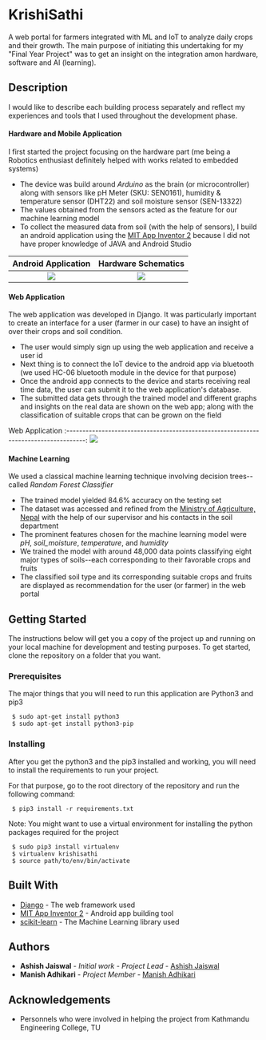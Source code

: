 # KrishiSathi

A web portal for farmers integrated with ML and IoT to analyze daily crops and their growth.
The main purpose of initiating this undertaking for my "Final Year Project" was to get an insight on the integration amon hardware, software and AI (learning). 

## Description

I would like to describe each building process separately and reflect my experiences and tools that I used throughout the development phase.

#### Hardware and Mobile Application
I first started the project focusing on the hardware part (me being a Robotics enthusiast definitely helped with works related to embedded systems)
* The device was build around *Arduino* as the brain (or microcontroller) along with sensors like pH Meter (SKU: SEN0161), humidity & temperature sensor (DHT22) and soil moisture sensor (SEN-13322)
* The values obtained from the sensors acted as the feature for our machine learning model
* To collect the measured data from soil (with the help of sensors), I build an android application using the [MIT App Inventor 2](http://ai2.appinventor.mit.edu/) because I did not have proper knowledge of JAVA and Android Studio

Android Application             |  Hardware Schematics
:------------------------------:|:-------------------------:
![](https://github.com/asheeshcric/krishisathi/blob/master/images/android_application.png)  |  ![](https://github.com/asheeshcric/krishisathi/blob/master/images/hardware_schematics.png)

#### Web Application
The web application was developed in Django. It was particularly important to create an interface for a user (farmer in our case) to have an insight of over their crops and soil condition.
* The user would simply sign up using the web application and receive a user id
* Next thing is to connect the IoT device to the android app via bluetooth (we used HC-06 bluetooth module in the device for that purpose)
* Once the android app connects to the device and starts receiving real time data, the user can submit it to the web application's database.
* The submitted data gets through the trained model and different graphs and insights on the real data are shown on the web app; along with the classification of suitable crops that can be grown on the field

Web Application
:------------------------------------------------------------------------------------:
![](https://github.com/asheeshcric/krishisathi/blob/master/images/web_application.png)


#### Machine Learning
We used a classical machine learning technique involving decision trees--called *Random Forest Classifier*
* The trained model yielded 84.6% accuracy on the testing set
* The dataset was accessed and refined from the [Ministry of Agriculture, Nepal](http://www.moad.gov.np/en) with the help of our supervisor and his contacts in the soil department
* The prominent features chosen for the machine learning model were *pH*, *soil_moisture*, *temperature*, and *humidity*
* We trained the model with around 48,000 data points classifying eight major types of soils--each corresponding to their favorable crops and fruits
* The classified soil type and its corresponding suitable crops and fruits are displayed as recommendation for the user (or farmer) in the web portal 

## Getting Started

The instructions below will get you a copy of the project up and running on your local machine for development and testing purposes. To get started, clone the repository on a folder that you want.


### Prerequisites

The major things that you will need to run this application are Python3 and pip3

```
 $ sudo apt-get install python3
 $ sudo apt-get install python3-pip
```

### Installing

After you get the python3 and the pip3 installed and working, you will need to install the requirements to run your project.

For that purpose, go to the root directory of the repository and run the following command:

```
 $ pip3 install -r requirements.txt
```

Note: You might want to use a virtual environment for installing the python packages required for the project

```
 $ sudo pip3 install virtualenv
 $ virtualenv krishisathi
 $ source path/to/env/bin/activate
```

## Built With

* [Django](https://docs.djangoproject.com/en/2.0/) - The web framework used
* [MIT App Inventor 2](http://ai2.appinventor.mit.edu/) - Android app building tool
* [scikit-learn](https://scikit-learn.org/) - The Machine Learning library used


## Authors

* **Ashish Jaiswal** - *Initial work* - *Project Lead* - [Ashish Jaiswal](http://jashish.com.np)
* **Manish Adhikari** - *Project Member* - [Manish Adhikari](https://github.com/Manish-Adhikari)

## Acknowledgements
* Personnels who were involved in helping the project from Kathmandu Engineering College, TU
